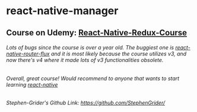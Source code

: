 # react-native-manager

## Course on Udemy: [React-Native-Redux-Course](https://www.udemy.com/the-complete-react-native-and-redux-course/ "React-Native Course")

###### Lots of bugs since the course is over a year old. The buggiest one is [react-native-router-flux]('https://github.com/aksonov/react-native-router-flux') and it is most likely because the course utilizes v3, and now there's v4 where it made lots of v3 functionalities obsolete.

###### Overall, great course! Would recommend to anyone that wants to start learning [react-native]('https://facebook.github.io/react-native/')

###### Stephen-Grider's Github Link: https://github.com/StephenGrider/